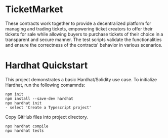 # TicketMarket

These contracts work together to provide a decentralized platform for managing and trading tickets, empowering ticket creators to offer their tickets for sale while allowing buyers to purchase tickets of their choice in a transparent and secure manner. The test scripts validate the functionalities and ensure the correctness of the contracts' behavior in various scenarios.

# Hardhat Quickstart

This project demonstrates a basic Hardhat/Solidity use case. To initialize Hardhat, run the following comamnds:

```shell
npm init
npm install --save-dev hardhat
npx hardhat init
- select 'Create a Typescript project'
```

Copy GitHub files into project directory.

```shell
npx hardhat compile
npx hardhat tests
```
